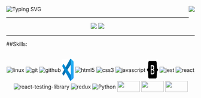 ![Typing SVG](https://readme-typing-svg.herokuapp.com?font=&color=790ba1&size=40&center=true&vCenter=true&width=391&height=54&lines=Hello+There!)
<a href="https://www.linkedin.com/in/gfmarins/" target="_blank">
<img align="right" height="60em" src="https://cdn.jsdelivr.net/gh/devicons/devicon/icons/linkedin/linkedin-original.svg" /> </a>

<hr />
<div align="center">
  <img height="150em" src="https://github-readme-stats.vercel.app/api?username=Gabrielv0id&show_icons=true&theme=midnight-purple">
  <img height="150em" src="https://github-readme-stats.vercel.app/api/top-langs/?username=Gabrielv0id&layout=compact&langs_count=7&theme=midnight-purple">
</div>
  
<hr />

##Skills:
<div align="center" style="display: inline_block"><br>
  <img  align="center" src="https://cdn.icon-icons.com/icons2/195/PNG/256/OS_Linux_23399.png" alt="linux" width="30" height="60" />
  <img  align="center" src="https://cdn.icon-icons.com/icons2/2107/PNG/512/file_type_git_icon_130581.png" alt="git" width="30" height="60"/> 
  <img  align="center" src="https://cdn.icon-icons.com/icons2/936/PNG/512/github-logo_icon-icons.com_73546.png" alt="github" width="30" height="60"/>
  <img  align="center" src="https://raw.githubusercontent.com/devicons/devicon/master/icons/vscode/vscode-original.svg" alt="vscode" width="30" height="60" />
  <img  align="center" src="https://cdn.icon-icons.com/icons2/2107/PNG/512/file_type_html_icon_130541.png" alt="html5" width="30" height="60"/> 
  <img  align="center" src="https://cdn.icon-icons.com/icons2/2107/PNG/512/file_type_css_icon_130661.png" alt="css3" width="30" height="60"/> 
  <img  align="center" src="https://cdn.icon-icons.com/icons2/2108/PNG/512/javascript_icon_130900.png" alt="javascript" width="30" height="60"/>
  <img  align="center" src="https://raw.githubusercontent.com/devicons/devicon/master/icons/bootstrap/bootstrap-plain.svg" alt="Bootstrap" width="30" height="60" />
  <img  align="center" src="https://cdn.icon-icons.com/icons2/2107/PNG/512/file_type_jest_icon_130514.png" alt="jest" width="30" height="60"/>
  <img  align="center" src="https://cdn.icon-icons.com/icons2/2415/PNG/512/react_original_logo_icon_146374.png" alt="react" width="30" height="60"/> 
  <img  align="center" src="https://user-images.githubusercontent.com/80691766/134706033-799f21ca-b461-4c2d-8a03-417b134cc8dd.png" alt="react-testing-library" width="30" height="60"/> 
  <img  align="center" src="https://cdn.icon-icons.com/icons2/2415/PNG/512/redux_original_logo_icon_146365.png" alt="redux" width="30" height="60"/> 
  <img  align="center" src="https://cdn.icon-icons.com/icons2/112/PNG/512/python_18894.png" alt="Python" width="30" height="60" />
  <img  align="center" height="30" width="60" src="https://cdn.icon-icons.com/icons2/2108/PNG/128/slack_icon_130829.png">
  <img  align="center" height="30" width="60" src="https://cdn.icon-icons.com/icons2/836/PNG/128/Trello_icon-icons.com_66775.png">
  <img  align="center" height="30" width="60" src="https://cdn.jsdelivr.net/gh/devicons/devicon/icons/tailwindcss/tailwindcss-plain.svg" />
</div>
<!--
**Gabrielv0id/Gabrielv0id** is a ✨ _special_ ✨ repository because its `README.md` (this file) appears on your GitHub profile.

Here are some ideas to get you started:

- 🔭 I’m currently working on ...
- 🌱 I’m currently learning ...
- 👯 I’m looking to collaborate on ...
- 🤔 I’m looking for help with ...
- 💬 Ask me about ...
- 📫 How to reach me: ...
- 😄 Pronouns: ...
- ⚡ Fun fact: ...
-->
